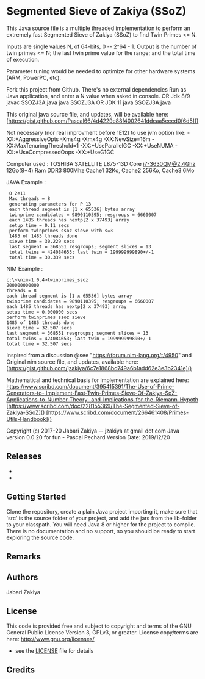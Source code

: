 # Segmented Sieve of Zakiya (SSoZ)

This Java source file is a multiple threaded implementation to perform an
extremely fast Segmented Sieve of Zakiya (SSoZ) to find Twin Primes <= N.

Inputs are single values N, of 64-bits, 0 -- 2^64 - 1.
Output is the number of twin primes <= N; the last
twin prime value for the range; and the total time of execution.

Parameter tuning would be needed to optimize for other hardware systems (ARM, PowerPC, etc).

Fork this project from Github.
There's no external dependencies
 Run as Java application, and enter a N value when asked in console.
 OR Jdk 8/9
javac SSOZJ3A.java
java SSOZJ3A
 OR JDK 11
java SSOZJ3A.java

This original java source file, and updates, will be available here:
[https://gist.github.com/Pascal66/4d4229e88f4002641ddcaa5eccd0f6d5]()

Not necessary (nor real improvment before 1E12) to use jvm option like:
 -XX:+AggressiveOpts
 -Xms4g -Xmx4g
 -XX:NewSize=16m -XX:MaxTenuringThreshold=1 -XX:+UseParallelGC
 -XX:+UseNUMA
 -XX:+UseCompressedOops
 -XX:+UseG1GC

 Computer used :
TOSHIBA SATELLITE L875-13D Core i7-3630QM@2.4Ghz 12Go(8+4) Ram DDR3 800Mhz
Cache1 32Ko, Cache2 256Ko, Cache3 6Mo

JAVA Example :
``` Please enter an range of integer (comma or space separated):
 0 2e11
 Max threads = 8
 generating parameters for P 13
 each thread segment is [1 x 65536] bytes array
 twinprime candidates = 9890110395; resgroups = 6660007
 each 1485 threads has nextp[2 x 37493] array
 setup time = 0.11 secs
 perform twinprimes ssoz sieve with s=3
 1485 of 1485 threads done
 sieve time = 30.229 secs
 last segment = 368551 resgroups; segment slices = 13
 total twins = 424084653; last twin = 199999999890+/-1
 total time = 30.339 secs
```
 NIM Example :
 ```
c:\~\nim-1.0.4>twinprimes_ssoz
 200000000000
 threads = 8
 each thread segment is [1 x 65536] bytes array
 twinprime candidates = 9890110395; resgroups = 6660007
 each 1485 threads has nextp[2 x 37493] array
 setup time = 0.000000 secs
 perform twinprimes ssoz sieve
 1485 of 1485 threads done
 sieve time = 32.507 secs
 last segment = 368551 resgroups; segment slices = 13
 total twins = 424084653; last twin = 199999999890+/-1
 total time = 32.507 secs
```
 Inspired from a discussion @see "https://forum.nim-lang.org/t/4950" and
Original nim source file, and updates, available here:
[https://gist.github.com/jzakiya/6c7e1868bd749a6b1add62e3e3b2341e]()


Mathematical and technical basis for implementation are explained here:
[https://www.scribd.com/document/395415391/The-Use-of-Prime-Generators-to-
Implement-Fast-Twin-Primes-Sieve-Of-Zakiya-SoZ-Applications-to-Number-Theory-
and-Implications-for-the-Riemann-Hypoth]()
[https://www.scribd.com/doc/228155369/The-Segmented-Sieve-of-Zakiya-SSoZ]()
[https://www.scribd.com/document/266461408/Primes-Utils-Handbook]()

Copyright (c) 2017-20 Jabari Zakiya -- jzakiya at gmail dot com
Java version 0.0.20 for fun - Pascal Pechard
Version Date: 2019/12/20

## Releases

* 
*

## Getting Started

Clone the repository, create a plain Java project importing it, make sure that 'src' is the source folder of your project, and add the jars from the lib-folder to your classpath. 
You will need Java 8 or higher for the project to compile.
There is no documentation and no support, so you should be ready to start exploring the source code.

## Remarks


## Authors

Jabari Zakiya 

## License

This code is provided free and subject to copyright and terms of the
GNU General Public License Version 3, GPLv3, or greater.
License copy/terms are here:  http://www.gnu.org/licenses/
- see the [LICENSE](LICENSE) file for details

## Credits


